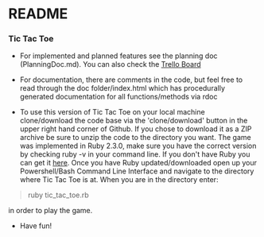 

# README

### Tic Tac Toe

* For implemented and planned features see the planning doc (PlanningDoc.md).  You can also check the [Trello Board](https://trello.com/b/geH48Ga8/the-odin-project-tic-tac-toe)

* For documentation, there are comments in the code, but feel free to read through the doc folder/index.html which has procedurally generated documentation for all functions/methods via rdoc 

* To use this version of Tic Tac Toe on your local machine clone/download the code base via the 'clone/download' button in the upper right hand corner of Github.  If you chose to download it as a ZIP archive be sure to unzip the code to the directory you want.  The game was implemented in Ruby 2.3.0, make sure you have the correct version by checking ruby -v in your command line.  If you don't have Ruby you can get it [here](https://www.ruby-lang.org/en/downloads/).  Once you have Ruby updated/downloaded open up your Powershell/Bash Command Line Interface and navigate to the directory where Tic Tac Toe is at.  When you are in the directory enter: 

> ruby tic_tac_toe.rb 

in order to play the game.  

* Have fun!


